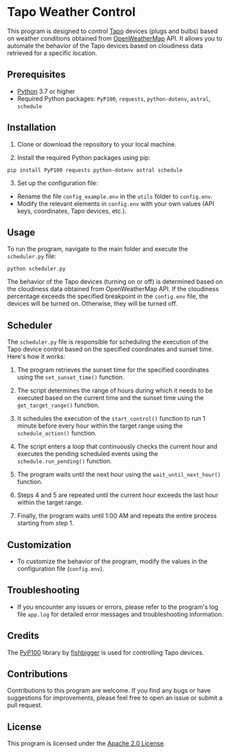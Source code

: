 # Tapo Weather Control

This program is designed to control [Tapo](https://www.tapo.com/) devices (plugs and bulbs) based on weather conditions obtained from [OpenWeatherMap](https://openweathermap.org/) API. It allows you to automate the behavior of the Tapo devices based on cloudiness data retrieved for a specific location.

## Prerequisites

- [Python](https://www.python.org/) 3.7 or higher
- Required Python packages: `PyP100`, `requests`, `python-dotenv`, `astral`, `schedule`

## Installation

1. Clone or download the repository to your local machine.

2. Install the required Python packages using pip:
```console
pip install PyP100 requests python-dotenv astral schedule
```

3. Set up the configuration file:

- Rename the file `config_example.env` in the `utils` folder to `config.env`.
- Modify the relevant elements in `config.env` with your own values (API keys, coordinates, Tapo devices, etc.).

## Usage

To run the program, navigate to the main folder and execute the `scheduler.py` file:
```console
python scheduler.py
```

The behavior of the Tapo devices (turning on or off) is determined based on the cloudiness data obtained from OpenWeatherMap API. If the cloudiness percentage exceeds the specified breakpoint in the `config.env` file, the devices will be turned on. Otherwise, they will be turned off.

## Scheduler

The `scheduler.py` file is responsible for scheduling the execution of the Tapo device control based on the specified coordinates and sunset time. Here's how it works:

1. The program retrieves the sunset time for the specified coordinates using the `set_sunset_time()` function.

2. The script determines the range of hours during which it needs to be executed based on the current time and the sunset time using the `get_target_range()` function.

3. It schedules the execution of the `start_control()` function to run 1 minute before every hour within the target range using the `schedule_action()` function.

4. The script enters a loop that continuously checks the current hour and executes the pending scheduled events using the `schedule.run_pending()` function.

5. The program waits until the next hour using the `wait_until_next_hour()` function.

6. Steps 4 and 5 are repeated until the current hour exceeds the last hour within the target range.

7. Finally, the program waits until 1:00 AM and repeats the entire process starting from step 1.

## Customization

- To customize the behavior of the program, modify the values in the configuration file (`config.env`).

## Troubleshooting

- If you encounter any issues or errors, please refer to the program's log file `app.log` for detailed error messages and troubleshooting information.

## Credits

The [PyP100](https://github.com/fishbigger/TapoP100) library by [fishbigger](https://github.com/fishbigger) is used for controlling Tapo devices.

## Contributions

Contributions to this program are welcome. If you find any bugs or have suggestions for improvements, please feel free to open an issue or submit a pull request.

## License

This program is licensed under the [Apache 2.0 License](LICENSE).
